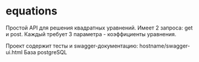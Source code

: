 # equations
Простой API для решения квадратных уравнений. 
Имеет 2 запроса: get и post. Каждый требует 3 параметра - коэффициенты уравнения.

Проект содержит тесты и swagger-документацию: hostname/swagger-ui.html
База postgreSQL
